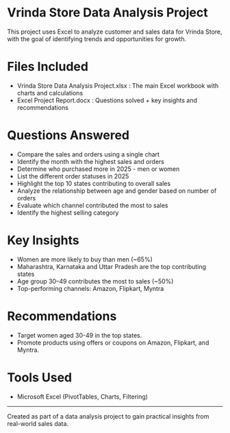 # Vrinda Store Data Analysis Project

This project uses Excel to analyze customer and sales data for Vrinda Store, with the goal of identifying trends and opportunities for growth.

# Files Included

- Vrinda Store Data Analysis Project.xlsx : The main Excel workbook with charts and calculations
- Excel Project Report.docx : Questions solved + key insights and recommendations

# Questions Answered

- Compare the sales and orders using a single chart
- Identify the month with the highest sales and orders
- Determine who purchased more in 2025 - men or women
- List the different order statuses in 2025
- Highlight the top 10 states contributing to overall sales
- Analyze the relationship between age and gender based on number of orders
- Evaluate which channel contributed the most to sales
- Identify the highest selling category

# Key Insights

- Women are more likely to buy than men (~65%)
- Maharashtra, Karnataka and Uttar Pradesh are the top contributing states
- Age group 30–49 contributes the most to sales (~50%)
- Top-performing channels: Amazon, Flipkart, Myntra
  
# Recommendations

- Target women aged 30-49 in the top states.
- Promote products using offers or coupons on Amazon, Flipkart, and Myntra.

# Tools Used

- Microsoft Excel (PivotTables, Charts, Filtering)
----
Created as part of a data analysis project to gain practical insights from real-world sales data.
